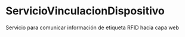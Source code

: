 # ServicioVinculacionDispositivo
Servicio para comunicar información de etiqueta RFID hacia capa web
